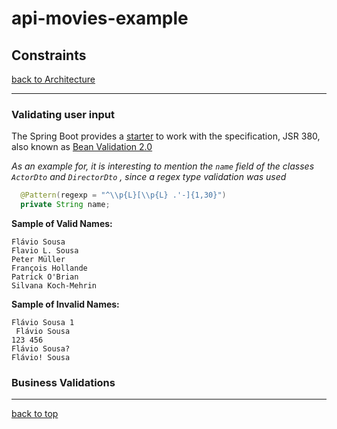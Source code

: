 # api-movies-example

## Constraints

[back to Architecture](architecture.md)

---

### Validating user input

The Spring Boot provides a [starter](https://www.baeldung.com/spring-boot-bean-validation) to work with the specification, JSR 380, also known as [Bean Validation 2.0](https://beanvalidation.org/2.0/)

_As an example for, it is interesting to mention the `name` field of the classes `ActorDto` and `DirectorDto` , since a regex type validation was used_

```java
  @Pattern(regexp = "^\\p{L}[\\p{L} .'-]{1,30}")
  private String name;
```

**Sample of Valid Names:**

```
Flávio Sousa
Flavio L. Sousa
Peter Müller
François Hollande
Patrick O'Brian
Silvana Koch-Mehrin
```

**Sample of Invalid Names:**

```
Flávio Sousa 1
 Flávio Sousa
123 456
Flávio Sousa?
Flávio! Sousa
```

### Business Validations

---

[back to top](#api-movies-example)
